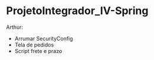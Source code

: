 # ProjetoIntegrador_IV-Spring
Arthur:
- Arrumar SecurityConfig
- Tela de pedidos
- Script frete e prazo
